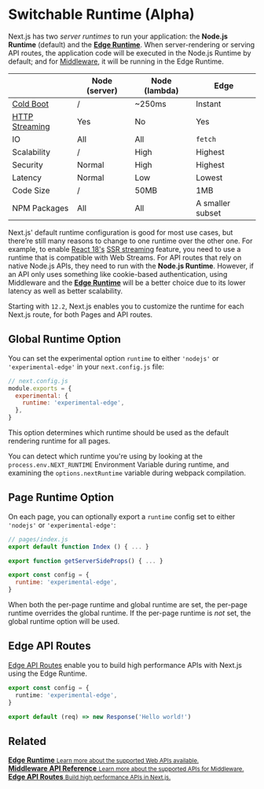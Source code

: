 # Switchable Runtime (Alpha)

Next.js has two _server runtimes_ to run your application: the **Node.js Runtime** (default) and the [**Edge Runtime**](/docs/api-reference/edge-runtime.md). When server-rendering or serving API routes, the application code will be executed in the Node.js Runtime by default; and for [Middleware](/docs/middleware.md), it will be running in the Edge Runtime.

|                                                                                             | Node (server) | Node (lambda) | Edge             |
| ------------------------------------------------------------------------------------------- | ------------- | ------------- | ---------------- |
| [Cold Boot](https://vercel.com/docs/concepts/functions/conceptual-model#cold-and-hot-boots) | /             | ~250ms        | Instant          |
| [HTTP Streaming](https://github.com/reactwg/react-18/discussions/37)                        | Yes           | No            | Yes              |
| IO                                                                                          | All           | All           | `fetch`          |
| Scalability                                                                                 | /             | High          | Highest          |
| Security                                                                                    | Normal        | High          | Highest          |
| Latency                                                                                     | Normal        | Low           | Lowest           |
| Code Size                                                                                   | /             | 50MB          | 1MB              |
| NPM Packages                                                                                | All           | All           | A smaller subset |

Next.js' default runtime configuration is good for most use cases, but there’re still many reasons to change to one runtime over the other one. For example, to enable [React 18's](/docs/advanced-features/react-18/overview) [SSR streaming](/docs/advanced-features/react-18/streaming.md) feature, you need to use a runtime that is compatible with Web Streams. For API routes that rely on native Node.js APIs, they need to run with the **Node.js Runtime**. However, if an API only uses something like cookie-based authentication, using Middleware and the [**Edge Runtime**](/docs/api-reference/edge-runtime.md) will be a better choice due to its lower latency as well as better scalability.

Starting with `12.2`, Next.js enables you to customize the runtime for each Next.js route, for both Pages and API routes.

## Global Runtime Option

You can set the experimental option `runtime` to either `'nodejs'` or `'experimental-edge'` in your `next.config.js` file:

```jsx
// next.config.js
module.exports = {
  experimental: {
    runtime: 'experimental-edge',
  },
}
```

This option determines which runtime should be used as the default rendering runtime for all pages.

You can detect which runtime you're using by looking at the `process.env.NEXT_RUNTIME` Environment Variable during runtime, and examining the `options.nextRuntime` variable during webpack compilation.

## Page Runtime Option

On each page, you can optionally export a `runtime` config set to either `'nodejs'` or `'experimental-edge'`:

```jsx
// pages/index.js
export default function Index () { ... }

export function getServerSideProps() { ... }

export const config = {
  runtime: 'experimental-edge',
}
```

When both the per-page runtime and global runtime are set, the per-page runtime overrides the global runtime. If the per-page runtime is _not_ set, the global runtime option will be used.

## Edge API Routes

[Edge API Routes](/docs/api-routes/edge-api-routes.md) enable you to build high performance APIs with Next.js using the Edge Runtime.

```typescript
export const config = {
  runtime: 'experimental-edge',
}

export default (req) => new Response('Hello world!')
```

## Related

<div class="card">
  <a href="/docs/api-reference/edge-runtime.md">
    <b>Edge Runtime</b>
    <small>Learn more about the supported Web APIs available.</small>
  </a>
</div>

<div class="card">
  <a href="/docs/api-reference/next/server.md">
    <b>Middleware API Reference</b>
    <small>Learn more about the supported APIs for Middleware.</small>
  </a>
</div>

<div class="card">
  <a href="/docs/api-routes/edge-api-routes.md">
    <b>Edge API Routes</b>
    <small>Build high performance APIs in Next.js. </small>
  </a>
</div>
